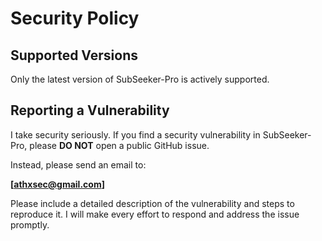 # Security Policy

## Supported Versions

Only the latest version of SubSeeker-Pro is actively supported.

## Reporting a Vulnerability

I take security seriously. If you find a security vulnerability in SubSeeker-Pro, please **DO NOT** open a public GitHub issue.

Instead, please send an email to:

**[athxsec@gmail.com]**

Please include a detailed description of the vulnerability and steps to reproduce it. I will make every effort to respond and address the issue promptly.